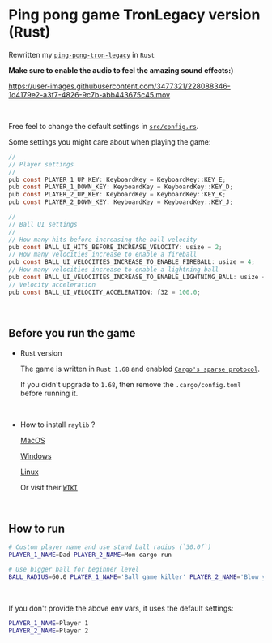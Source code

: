 # Ping pong game TronLegacy version (Rust)

Rewritten my [`ping-pong-tron-legacy`](https://github.com/wisonye/ping-pong-tron-legacy) in `Rust`

**Make sure to enable the audio to feel the amazing sound effects:)**

https://user-images.githubusercontent.com/3477321/228088346-1d4179e2-a3f7-4826-9c7b-abb443675c45.mov

</br>

Free feel to change the default settings in [`src/config.rs`](src/config.rs).

Some settings you might care about when playing the game:

```c
//
// Player settings
//
pub const PLAYER_1_UP_KEY: KeyboardKey = KeyboardKey::KEY_E;
pub const PLAYER_1_DOWN_KEY: KeyboardKey = KeyboardKey::KEY_D;
pub const PLAYER_2_UP_KEY: KeyboardKey = KeyboardKey::KEY_K;
pub const PLAYER_2_DOWN_KEY: KeyboardKey = KeyboardKey::KEY_J;

//
// Ball UI settings
//
// How many hits before increasing the ball velocity
pub const BALL_UI_HITS_BEFORE_INCREASE_VELOCITY: usize = 2;
// How many velocities increase to enable a fireball
pub const BALL_UI_VELOCITIES_INCREASE_TO_ENABLE_FIREBALL: usize = 4;
// How many velocities increase to enable a lightning ball
pub const BALL_UI_VELOCITIES_INCREASE_TO_ENABLE_LIGHTNING_BALL: usize = 6;
// Velocity acceleration
pub const BALL_UI_VELOCITY_ACCELERATION: f32 = 100.0;
```

</br>

## Before you run the game

- Rust version

    The game is written in `Rust 1.68` and enabled [`Cargo's sparse protocol`](https://blog.rust-lang.org/2023/03/09/Rust-1.68.0.html#cargos-sparse-protocol).

    If you didn't upgrade to `1.68`, then remove the `.cargo/config.toml` before running it.

    </br>

- How to install `raylib` ?

    [MacOS](https://github.com/raysan5/raylib/wiki/Working-on-macOS)

    [Windows](https://github.com/raysan5/raylib/wiki/Working-on-Windows)

    [Linux](https://github.com/raysan5/raylib/wiki/Working-on-GNU-Linux)

    Or visit their [`WIKI`](https://github.com/raysan5/raylib/wiki)

</br>

## How to run

```bash
# Custom player name and use stand ball radius (`30.0f`)
PLAYER_1_NAME=Dad PLAYER_2_NAME=Mom cargo run

# Use bigger ball for beginner level
BALL_RADIUS=60.0 PLAYER_1_NAME='Ball game killer' PLAYER_2_NAME='Blow your mind' cargo run
```

</br>

If you don't provide the above env vars, it uses the default settings:

```bash
PLAYER_1_NAME=Player 1
PLAYER_2_NAME=Player 2
```

</br>



